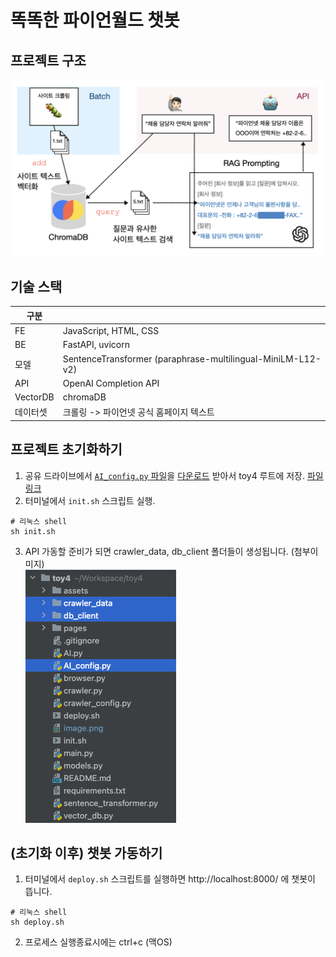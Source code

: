 # 똑똑한 파이언월드 챗봇

## 프로젝트 구조

<img src="img.png" style="width:600px;">

## 기술 스택

| 구분       |                                                             |
|----------|-------------------------------------------------------------|
| FE       | JavaScript, HTML, CSS                                       |
| BE       | FastAPI, uvicorn                                            |
| 모델       | SentenceTransformer (paraphrase-multilingual-MiniLM-L12-v2) |
| API      | OpenAI Completion API                                       |
| VectorDB | chromaDB                                                    |
| 데이터셋     | 크롤링 -> 파이언넷 공식 홈페이지 텍스트                                     |

## 프로젝트 초기화하기

1. 공유 드라이브에서 <u>`AI_config.py` 파일</u>을 <u>다운로드</u> 받아서 toy4 루트에
   저장. [파일 링크](https://drive.google.com/file/d/1UAStfzIr1xAdKiVvdcf_CsyR6RZNHxQb/view?usp=drive_link)
2. 터미널에서 `init.sh` 스크립트 실행.

```shell
# 리눅스 shell
sh init.sh
```

3. API 가동할 준비가 되면 crawler_data, db_client 폴더들이 생성됩니다. (첨부이미지)<br>
   <img src="image.png"></img>

## (초기화 이후) 챗봇 가동하기

1. 터미널에서 `deploy.sh` 스크립트를 실행하면 http://localhost:8000/ 에 챗봇이 뜹니다.

```shell
# 리눅스 shell
sh deploy.sh
```

2. 프로세스 실행종료시에는 ctrl+c (맥OS)